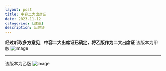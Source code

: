 ```yaml
---
layout: post
title: 中容二大出席证
date: 2023-11-12
categories: [建设]
description: 出席证
---
```

**经过听取多方意见，中容二大出席证已确定，将乙版作为二大出席证**
该版本为甲版
![image](https://pic.imgdb.cn/item/654614e9c458853aefeb3023.jpg)
________________________________________________________________________

该版本为乙版
![image](https://pic.imgdb.cn/item/655090e6c458853aef8c891b.jpg)
